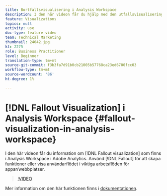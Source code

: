 ```yaml
---
title: Bortfallsvisualisering i Analysis Workspace
description: I den här videon får du hjälp med den utfallsvisualisering som finns i Analysis Workspace i Adobe Analytics. Använd Utfall för att skapa funktioner eller visa användarflödet i viktiga arbetsflöden för appar/webbplatser.
feature: Visualizations
topics: null
activity: use
doc-type: feature video
team: Technical Marketing
thumbnail: 24042.jpg
kt: 2275
role: Business Practitioner
level: Beginner
translation-type: tm+mt
source-git-commit: f3b3fa7d91b0cb21005b57768ca23ed6700fcc03
workflow-type: tm+mt
source-wordcount: '86'
ht-degree: 1%

---
```



# [!DNL Fallout Visualization] i Analysis Workspace  {#fallout-visualization-in-analysis-workspace}

I den här videon får du information om [!DNL Fallout visualization] som finns i Analysis Workspace i Adobe Analytics. Använd [!DNL Fallout] för att skapa funktioner eller visa användarflödet i viktiga arbetsflöden för appar/webbplatser.

>[!VIDEO](https://video.tv.adobe.com/v/24042/?quality=12)

Mer information om den här funktionen finns i [dokumentationen](https://marketing.adobe.com/resources/help/en_US/analytics/analysis-workspace/fallout_flow.html).